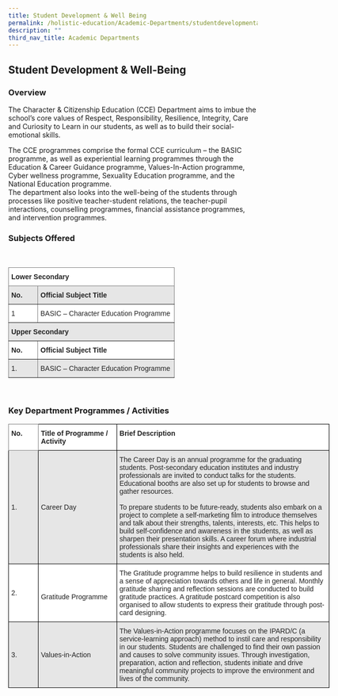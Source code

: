 ```yaml
---
title: Student Development & Well Being
permalink: /holistic-education/Academic-Departments/studentdevelopmentandwellbeing/
description: ""
third_nav_title: Academic Departments
---
```

## Student Development & Well-Being


### Overview


The Character & Citizenship Education (CCE) Department aims to imbue the school’s core values of Respect, Responsibility, Resilience, Integrity, Care and Curiosity to Learn in our students, as well as to build their social-emotional skills.

  
The CCE programmes comprise the formal CCE curriculum – the BASIC programme, as well as experiential learning programmes through the Education & Career Guidance programme, Values-In-Action programme, Cyber wellness programme, Sexuality Education programme, and the National Education programme.  
The department also looks into the well-being of the students through processes like positive teacher-student relations, the teacher-pupil interactions, counselling programmes, financial assistance programmes, and intervention programmes. 

### Subjects Offered
<br>
<style type="text/css">
.tg  {border-collapse:collapse;border-spacing:0;}
.tg td{border-color:black;border-style:solid;border-width:1px;font-family:Arial, sans-serif;font-size:14px;
  overflow:hidden;padding:10px 5px;word-break:normal;}
.tg th{border-color:black;border-style:solid;border-width:1px;font-family:Arial, sans-serif;font-size:14px;
  font-weight:normal;overflow:hidden;padding:10px 5px;word-break:normal;}
.tg .tg-6nwc{background-color:#E6E6E6;border-color:inherit;color:#222;text-align:left;vertical-align:middle}
.tg .tg-0f6e{background-color:#FFF;border-color:inherit;color:#222;font-weight:bold;text-align:left;vertical-align:top}
.tg .tg-zqst{background-color:#E6E6E6;border-color:inherit;color:#222;font-weight:bold;text-align:left;vertical-align:top}
.tg .tg-k81l{background-color:#FFF;border-color:inherit;color:#222;text-align:left;vertical-align:middle}
</style>
<table class="tg" style="undefined;table-layout: fixed; width: 336px">
<colgroup>
<col style="width: 59.2px">
<col style="width: 277.2px">
</colgroup>
<thead>
  <tr>
    <th class="tg-0f6e" colspan="2">Lower Secondary</th>
  </tr>
</thead>
<tbody>
  <tr>
    <td class="tg-zqst"><span style="font-weight:bold">No.</span></td>
    <td class="tg-zqst"><span style="font-weight:bold">Official Subject Title</span></td>
  </tr>
  <tr>
    <td class="tg-k81l">1</td>
    <td class="tg-k81l">BASIC – Character Education Programme</td>
  </tr>
  <tr>
    <td class="tg-zqst" colspan="2">Upper Secondary</td>
  </tr>
  <tr>
    <td class="tg-0f6e"><span style="font-weight:bold">No.</span></td>
    <td class="tg-0f6e"><span style="font-weight:bold">Official Subject Title</span></td>
  </tr>
  <tr>
    <td class="tg-6nwc">1.</td>
    <td class="tg-6nwc">BASIC – Character Education Programme</td>
  </tr>
</tbody>
</table>
<br>

### Key Department Programmes / Activities

<style type="text/css">
.tg  {border-collapse:collapse;border-spacing:0;}
.tg td{border-color:black;border-style:solid;border-width:1px;font-family:Arial, sans-serif;font-size:14px;
  overflow:hidden;padding:10px 5px;word-break:normal;}
.tg th{border-color:black;border-style:solid;border-width:1px;font-family:Arial, sans-serif;font-size:14px;
  font-weight:normal;overflow:hidden;padding:10px 5px;word-break:normal;}
.tg .tg-l2bf{background-color:#FFF;color:#222;font-weight:bold;text-align:left;vertical-align:top}
.tg .tg-h5mn{background-color:#E6E6E6;color:#222;text-align:left;vertical-align:middle}
.tg .tg-xyrl{background-color:#E6E6E6;color:#222;text-align:left;vertical-align:top}
.tg .tg-0f6e{background-color:#FFF;border-color:inherit;color:#222;font-weight:bold;text-align:left;vertical-align:top}
.tg .tg-1ppo{background-color:#FFF;color:#222;text-align:left;vertical-align:middle}
.tg .tg-tsok{background-color:#FFF;color:#222;text-align:left;vertical-align:top}
</style>
<table class="tg" style="undefined;table-layout: fixed; width: 649px">
<colgroup>
<col style="width: 60px">
<col style="width: 159px">
<col style="width: 430px">
</colgroup>
<thead>
  <tr>
    <th class="tg-0f6e"><span style="font-weight:bold">No.</span></th>
    <th class="tg-l2bf"><span style="font-weight:bold">Title of Programme / Activity</span></th>
    <th class="tg-l2bf"><span style="font-weight:bold">Brief Description</span></th>
  </tr>
</thead>
<tbody>
  <tr>
    <td class="tg-h5mn">1.</td>
    <td class="tg-xyrl"><br><br><br><br><br><br><span style="font-weight:400">Career Day</span></td>
    <td class="tg-xyrl"><span style="font-weight:400">The Career Day is an annual programme for the graduating students. Post-secondary education institutes and industry professionals are invited to conduct talks for the students. Educational booths are also set up for students to browse and gather resources.</span><br><br><span style="font-weight:400">To prepare students to be future-ready, students also embark on a project to complete a self-marketing film to introduce themselves and talk about their strengths, talents, interests, etc. This helps to build self-confidence and awareness in the students, as well as sharpen their presentation skills. A career forum where industrial professionals share their insights and experiences with the students is also held.</span></td>
  </tr>
  <tr>
    <td class="tg-1ppo">2.</td>
    <td class="tg-tsok"><br><br><br><span style="font-weight:400">Gratitude Programme</span></td>
    <td class="tg-tsok"><span style="font-weight:400">The Gratitude programme helps to build resilience in students and a sense of appreciation towards others and life in general. Monthly gratitude sharing and reflection sessions are conducted to build gratitude practices. A gratitude postcard competition is also organised to allow students to express their gratitude through post-card designing.</span></td>
  </tr>
  <tr>
    <td class="tg-h5mn">3.</td>
    <td class="tg-xyrl"><br><br><br><span style="font-weight:400">Values-in-Action</span></td>
    <td class="tg-xyrl"><span style="font-weight:400">The Values-in-Action programme focuses on the IPARD/C (a service-learning approach) method to instil care and responsibility in our students. Students are challenged to find their own passion and causes to solve community issues. Through investigation, preparation, action and reflection, students initiate and drive meaningful community projects to improve the environment and lives of the community.</span></td>
  </tr>
</tbody>
</table>